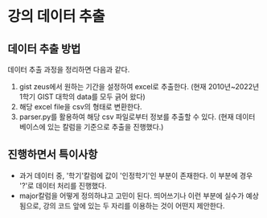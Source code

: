 # 강의 데이터 추출

## 데이터 추출 방법
데이터 추출 과정을 정리하면 다음과 같다.

1. gist zeus에서 원하는 기간을 설정하여 excel로 추출한다. (현재 2010년~2022년 1학기 GIST 대학의 data를 모두 긁어 왔다)
2. 해당 excel file을 csv의 형태로 변환한다.
3. parser.py를 활용하여 해당 csv 파일로부터 정보를 추출할 수 있다. (현재 데이터베이스에 있는 칼럼을 기준으로 추출을 진행했다.)

## 진행하면서 특이사항
- 과거 데이터 중, '학기'칼럼에 값이 '인정학기'인 부분이 존재한다. 이 부분에 경우 '?'로 데이터 처리를 진행했다.
- major칼럼을 어떻게 정의하냐고 고민이 된다. 띄어쓰기나 이런 부분에 실수가 예상됨으로, 강의 코드 앞에 있는 두 자리를 이용하는 것이 어떤지 제안한다.

